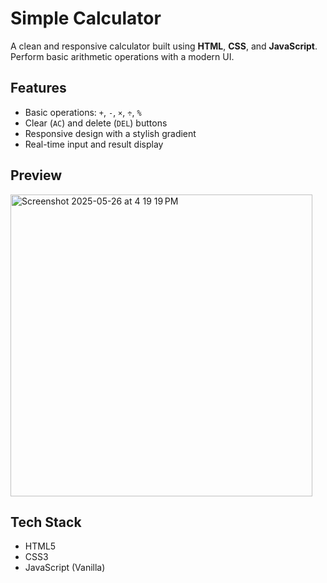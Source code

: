 # Simple Calculator

A clean and responsive calculator built using **HTML**, **CSS**, and **JavaScript**. Perform basic arithmetic operations with a modern UI.



## Features

* Basic operations: `+`, `-`, `×`, `÷`, `%`
* Clear (`AC`) and delete (`DEL`) buttons
* Responsive design with a stylish gradient
* Real-time input and result display



## Preview

<img width="483" alt="Screenshot 2025-05-26 at 4 19 19 PM" src="https://github.com/user-attachments/assets/e4423114-3533-44ba-b5ab-aff60c85880d" />




## Tech Stack

* HTML5
* CSS3
* JavaScript (Vanilla)








